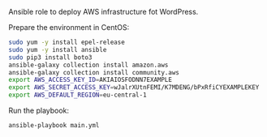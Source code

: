 Ansible role to deploy AWS infrastructure fot WordPress.

Prepare the environment in CentOS:

```bash
sudo yum -y install epel-release
sudo yum -y install ansible
sudo pip3 install boto3
ansible-galaxy collection install amazon.aws
ansible-galaxy collection install community.aws
export AWS_ACCESS_KEY_ID=AKIAIOSFODNN7EXAMPLE
export AWS_SECRET_ACCESS_KEY=wJalrXUtnFEMI/K7MDENG/bPxRfiCYEXAMPLEKEY
export AWS_DEFAULT_REGION=eu-central-1
```

Run  the playbook:
```bash
ansible-playbook main.yml
```
